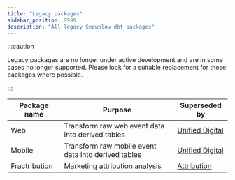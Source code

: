 ```yaml
---
title: "Legacy packages"
sidebar_position: 9999
description: "All legacy Snowplow dbt packages"
---
```


:::caution

Legacy packages are no longer under active development and are in some cases no longer supported. Please look for a suitable replacement for these packages where possible.

:::

| Package name  | Purpose                                             | Superseded by                                                                                                      |
| ------------- | --------------------------------------------------- | ------------------------------------------------------------------------------------------------------------------ |
| Web           | Transform raw web event data into derived tables    | [Unified Digital](/docs/modeling-your-data/modeling-your-data-with-dbt/dbt-models/dbt-unified-data-model/index.md) |
| Mobile        | Transform raw mobile event data into derived tables | [Unified Digital](/docs/modeling-your-data/modeling-your-data-with-dbt/dbt-models/dbt-unified-data-model/index.md) |
| Fractribution | Marketing attribution analysis                      | [Attribution](/docs/modeling-your-data/modeling-your-data-with-dbt/dbt-models/dbt-attribution-data-model/index.md) |
